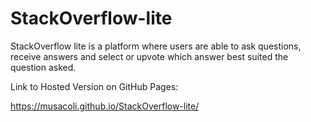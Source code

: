 # StackOverflow-lite

StackOverflow lite is a platform where users are able to ask questions, receive answers and select or upvote which answer best suited the question asked.

Link to Hosted Version on GitHub Pages:

<https://musacoli.github.io/StackOverflow-lite/>
